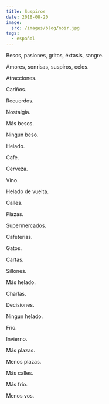 ```yaml
---
title: Suspiros
date: 2018-08-20
image:
  src: /images/blog/noir.jpg
tags:
  - español
---
```

Besos, pasiones, gritos, éxtasis, sangre.

Amores, sonrisas, suspiros, celos.

Atracciones.

Cariños.

Recuerdos.

Nostalgia.

Más besos.

Ningun beso.

Helado.

Cafe.

Cerveza.

Vino.

Helado de vuelta.

Calles.

Plazas.

Supermercados.

Cafeterias.

Gatos.

Cartas.

Sillones.

Más helado.

Charlas.

Decisiones.

Ningun helado.

Frio.

Invierno.

Más plazas.

Menos plazas.

Más calles.

Más frio.

Menos vos.
